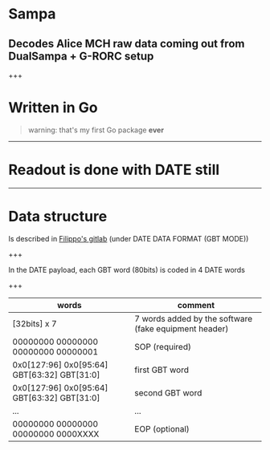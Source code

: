 # Sampa

## Decodes Alice MCH raw data coming out from DualSampa + G-RORC setup

+++

# Written in Go

> warning: that's my first Go package **ever**

---

# Readout is done with DATE still

---

# Data structure

Is described in [Filippo's gitlab](https://gitlab.cern.ch/costaf/grorc)
(under DATE DATA FORMAT (GBT MODE))

+++

In the DATE payload, each GBT word (80bits) is coded in 4 DATE words

+++

words | comment
--------------------------------- | --------------------
[32bits] x 7 | 7 words added by the software (fake equipment header) 
00000000 00000000 00000000 00000001 | SOP (required)
0x0[127:96] 0x0[95:64] GBT[63:32] GBT[31:0] | first GBT word
0x0[127:96] 0x0[95:64] GBT[63:32] GBT[31:0] | second GBT word
... | ... 
00000000 00000000 00000000 0000XXXX | EOP (optional)

